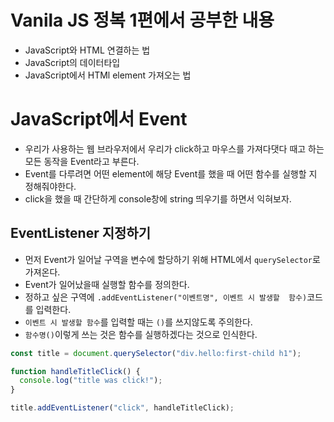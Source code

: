 # Vanila JS 정복 1편에서 공부한 내용

- JavaScript와 HTML 연결하는 법
- JavaScript의 데이터타입
- JavaScript에서 HTMl element 가져오는 법

# JavaScript에서 Event

- 우리가 사용하는 웹 브라우저에서 우리가 click하고 마우스를 가져다댓다 때고 하는 모든 동작을 Event라고 부른다.
- Event를 다루려면 어떤 element에 해당 Event를 했을 때 어떤 함수를 실행할 지 정해줘야한다.
- click을 했을 때 간단하게 console창에 string 띄우기를 하면서 익혀보자.

## EventListener 지정하기

- 먼저 Event가 일어날 구역을 변수에 할당하기 위해 HTML에서 `querySelector`로 가져온다.
- Event가 일어났을때 실행할 함수를 정의한다.
- 정하고 싶은 구역에 `.addEventListener("이벤트명", 이벤트 시 발생할  함수)`코드를 입력한다.
- `이벤트 시 발생할 함수`를 입력할 때는 `()`를 쓰지않도록 주의한다.
- `함수명()`이렇게 쓰는 것은 함수를 실행하겠다는 것으로 인식한다.

```javascript
const title = document.querySelector("div.hello:first-child h1");

function handleTitleClick() {
  console.log("title was click!");
}

title.addEventListener("click", handleTitleClick);
```
